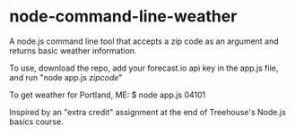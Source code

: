 # node-command-line-weather

A node.js command line tool that accepts a zip code as an argument and returns basic weather information.

To use, download the repo, add your forecast.io api key in the app.js file, and run "node app.js *zipcode*"

To get weather for Portland, ME:
$ node app.js 04101

Inspired by an "extra credit" assignment at the end of Treehouse's Node.js basics course.
